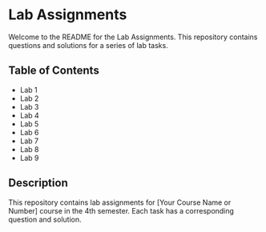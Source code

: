 # Lab Assignments

Welcome to the README for the Lab Assignments. This repository contains questions and solutions for a series of lab tasks.

## Table of Contents

- Lab 1
- Lab 2
- Lab 3
- Lab 4
- Lab 5
- Lab 6
- Lab 7
- Lab 8
- Lab 9


## Description

This repository contains lab assignments for [Your Course Name or Number] course in the 4th semester. Each task has a corresponding question and solution.
